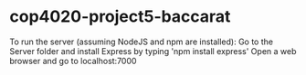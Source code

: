 # cop4020-project5-baccarat

To run the server (assuming NodeJS and npm are installed):
  Go to the Server folder and install Express by typing 'npm install express'
  Open a web browser and go to localhost:7000
